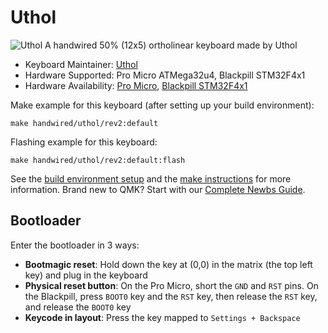 # Uthol

![Uthol](https://i.imgur.com/weFwdhf.jpeg)
A handwired 50% (12x5) ortholinear keyboard made by Uthol
* Keyboard Maintainer: [Uthol](https://github.com/%(Uthol)s)
* Hardware Supported: Pro Micro ATMega32u4, Blackpill STM32F4x1 
* Hardware Availability: [Pro Micro](https://www.sparkfun.com/products/12640), [Blackpill STM32F4x1 ](https://www.aliexpress.com/item/1005001456186625.html)

Make example for this keyboard (after setting up your build environment):

    make handwired/uthol/rev2:default

Flashing example for this keyboard:

    make handwired/uthol/rev2:default:flash

See the [build environment setup](https://docs.qmk.fm/#/getting_started_build_tools) and the [make instructions](https://docs.qmk.fm/#/getting_started_make_guide) for more information. Brand new to QMK? Start with our [Complete Newbs Guide](https://docs.qmk.fm/#/newbs).

## Bootloader

Enter the bootloader in 3 ways:

* **Bootmagic reset**: Hold down the key at (0,0) in the matrix (the top left key) and plug in the keyboard
* **Physical reset button**: On the Pro Micro, short the `GND` and `RST` pins. On the Blackpill, press `BOOT0` key and the `RST` key, then release the `RST` key, and release the `BOOT0` key 
* **Keycode in layout**: Press the key mapped to `Settings + Backspace`
